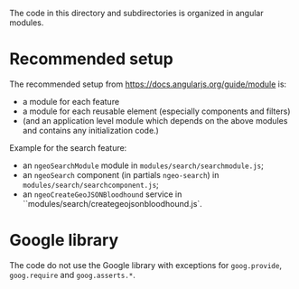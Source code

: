 The code in this directory and subdirectories is organized in angular modules.


# Recommended setup
The recommended setup from https://docs.angularjs.org/guide/module is:
- a module for each feature
- a module for each reusable element (especially components and filters)
- (and an application level module which depends on the above modules and contains any initialization code.)

Example for the search feature:
- an `ngeoSearchModule` module in `modules/search/searchmodule.js`;
- an `ngeoSearch` component (in partials `ngeo-search`) in `modules/search/searchcomponent.js`;
- an `ngeoCreateGeoJSONBloodhound` service in ``modules/search/creategeojsonbloodhound.js`.


# Google library
The code do not use the Google library with exceptions for `goog.provide`, `goog.require` and `goog.asserts.*`.
